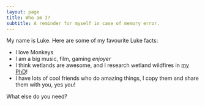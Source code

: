 ```yaml
---
layout: page
title: Who am I?
subtitle: A reminder for myself in case of memory error.
---
```


My name is Luke. Here are some of my favourite Luke facts:

- I love Monkeys
- I am a big music, film, gaming *enjoyer*
- I think wetlands are awesome, and I research wetland wildfires in [my PhD](https://orcid.org/0009-0006-8496-8300)!
- I have lots of cool friends who do amazing things, I copy them and share them with you, yes you!

What else do you need?

